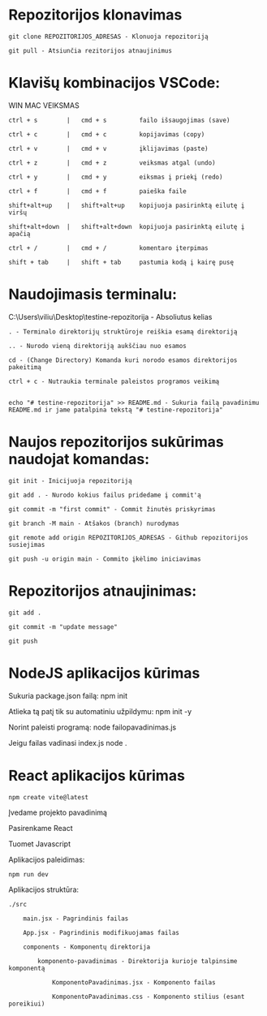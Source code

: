 
# Repozitorijos klonavimas

    git clone REPOZITORIJOS_ADRESAS - Klonuoja repozitoriją

    git pull - Atsiunčia rezitorijos atnaujinimus

# Klavišų kombinacijos VSCode:

WIN             MAC                 VEIKSMAS  

    ctrl + s        |   cmd + s         failo išsaugojimas (save) 

    ctrl + c        |   cmd + c         kopijavimas (copy)

    ctrl + v        |   cmd + v         įklijavimas (paste)

    ctrl + z        |   cmd + z         veiksmas atgal (undo)

    ctrl + y        |   cmd + y         eiksmas į priekį (redo)

    ctrl + f        |   cmd + f         paieška faile

    shift+alt+up    |   shift+alt+up    kopijuoja pasirinktą eilutę į viršų

    shift+alt+down  |   shift+alt+down  kopijuoja pasirinktą eilutę į apačią

    ctrl + /        |   cmd + /         komentaro įterpimas

    shift + tab     |   shift + tab     pastumia kodą į kairę pusę

# Naudojimasis terminalu:

  

C:\Users\viliu\Desktop\testine-repozitorija - Absoliutus kelias

    . - Terminalo direktorijų struktūroje reiškia esamą direktoriją

    .. - Nurodo vieną direktoriją aukščiau nuo esamos

    cd - (Change Directory) Komanda kuri norodo esamos direktorijos pakeitimą

    ctrl + c - Nutraukia terminale paleistos programos veikimą
  

    echo "# testine-repozitorija" >> README.md - Sukuria failą pavadinimu README.md ir jame patalpina tekstą "# testine-repozitorija"

  

# Naujos repozitorijos sukūrimas naudojat komandas:

    git init - Inicijuoja repozitoriją

    git add . - Nurodo kokius failus pridedame į commit'ą

    git commit -m "first commit" - Commit žinutės priskyrimas

    git branch -M main - Atšakos (branch) nurodymas

    git remote add origin REPOZITORIJOS_ADRESAS - Github repozitorijos susiejimas

    git push -u origin main - Commito įkėlimo iniciavimas

  

# Repozitorijos atnaujinimas:

  

    git add .

    git commit -m "update message"

    git push

# NodeJS aplikacijos kūrimas
Sukuria package.json failą:
    npm init 

Atlieka tą patį tik su automatiniu užpildymu:
    npm init -y 

Norint paleisti programą:
    node failopavadinimas.js  

Jeigu failas vadinasi index.js
    node .

# React aplikacijos kūrimas
    npm create vite@latest

Įvedame projekto pavadinimą

Pasirenkame React

Tuomet Javascript

Aplikacijos paleidimas:

    npm run dev

Aplikacijos struktūra:

    ./src

        main.jsx - Pagrindinis failas

        App.jsx - Pagrindinis modifikuojamas failas

        components - Komponentų direktorija

            komponento-pavadinimas - Direktorija kurioje talpinsime komponentą

                KomponentoPavadinimas.jsx - Komponento failas

                KomponentoPavadinimas.css - Komponento stilius (esant poreikiui)
